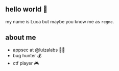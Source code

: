 ## hello world :tada:
my name is Luca but maybe you know me as ``regne``.

## about me
- appsec at @luizalabs :technologist:
- bug hunter :moneybag:
- ctf player :video_game:
